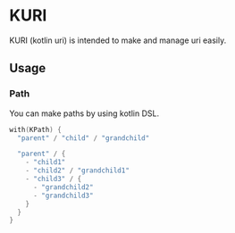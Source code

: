 # KURI

KURI (kotlin uri) is intended to make and manage uri easily.

## Usage

### Path

You can make paths by using kotlin DSL.

```kotlin
with(KPath) {
  "parent" / "child" / "grandchild"

  "parent" / {
    - "child1"
    - "child2" / "grandchild1"
    - "child3" / {
      - "grandchild2"
      - "grandchild3"
    }
  }
}
```